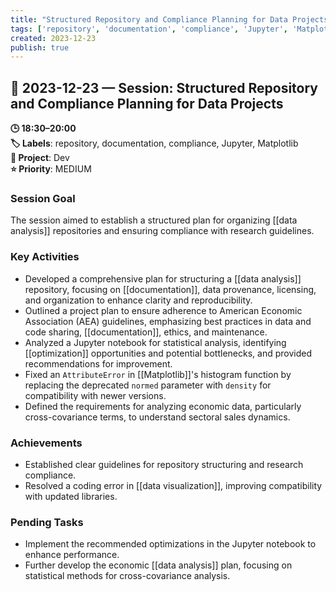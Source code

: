 ```yaml
---
title: "Structured Repository and Compliance Planning for Data Projects"
tags: ['repository', 'documentation', 'compliance', 'Jupyter', 'Matplotlib']
created: 2023-12-23
publish: true
---
```


## 📅 2023-12-23 — Session: Structured Repository and Compliance Planning for Data Projects

**🕒 18:30–20:00**  
**🏷️ Labels**: repository, documentation, compliance, Jupyter, Matplotlib  
**📂 Project**: Dev  
**⭐ Priority**: MEDIUM  


### Session Goal
The session aimed to establish a structured plan for organizing [[data analysis]] repositories and ensuring compliance with research guidelines.

### Key Activities
- Developed a comprehensive plan for structuring a [[data analysis]] repository, focusing on [[documentation]], data provenance, licensing, and organization to enhance clarity and reproducibility.
- Outlined a project plan to ensure adherence to American Economic Association (AEA) guidelines, emphasizing best practices in data and code sharing, [[documentation]], ethics, and maintenance.
- Analyzed a Jupyter notebook for statistical analysis, identifying [[optimization]] opportunities and potential bottlenecks, and provided recommendations for improvement.
- Fixed an `AttributeError` in [[Matplotlib]]'s histogram function by replacing the deprecated `normed` parameter with `density` for compatibility with newer versions.
- Defined the requirements for analyzing economic data, particularly cross-covariance terms, to understand sectoral sales dynamics.

### Achievements
- Established clear guidelines for repository structuring and research compliance.
- Resolved a coding error in [[data visualization]], improving compatibility with updated libraries.

### Pending Tasks
- Implement the recommended optimizations in the Jupyter notebook to enhance performance.
- Further develop the economic [[data analysis]] plan, focusing on statistical methods for cross-covariance analysis.
